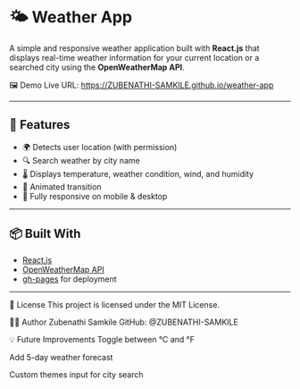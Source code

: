 # 🌤️ Weather App

A simple and responsive weather application built with **React.js** that displays real-time weather information for your current location or a searched city using the **OpenWeatherMap API**.

🖼️ Demo
Live URL: https://ZUBENATHI-SAMKILE.github.io/weather-app

---

## 🔧 Features

- 🌍 Detects user location (with permission)
- 🔍 Search weather by city name
- 🌡️ Displays temperature, weather condition, wind, and humidity
- 🧊 Animated transition
- 📱 Fully responsive on mobile & desktop

---

## 📦 Built With

- [React.js](https://reactjs.org/)
- [OpenWeatherMap API](https://openweathermap.org/api)
- [gh-pages](https://www.npmjs.com/package/gh-pages) for deployment

---


📝 License
This project is licensed under the MIT License.

🙋‍♂️ Author
Zubenathi Samkile
GitHub: @ZUBENATHI-SAMKILE

💡 Future Improvements
Toggle between °C and °F

Add 5-day weather forecast

Custom themes
input for city search 
